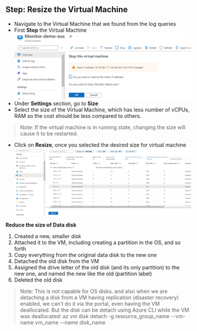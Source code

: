 ## Step: Resize the Virtual Machine

- Navigate to the Virtual Machine that we found from the log queries
- First **Stop** the Virtual Machine
  <img src="Images/Stop the VM.png">
- Under **Settings** section, go to **Size**
- Select the size of the Virtual Machine, which has less number of vCPUs, RAM so the cost should be less compared to others.
> Note: If the virtual machine is in running state, changing the size will cause it to be restarted.
- Click on **Resize**, once you selected the desired size for virtual machine
  <img src="Images/Resize VM.png">


**Reduce the size of Data disk**

1. Created a new, smaller disk
2. Attached it to the VM, including creating a partition in the OS, and so forth
3. Copy everything from the original data disk to the new one
4. Detached the old disk from the VM
5. Assigned the drive letter of the old disk (and its only partition) to the new one, and named the new like the 
old (partition label)
6. Deleted the old disk
> Note: This is not capable for OS disks.
and also when we are detaching a disk from a VM having replication (disaster recovery) enabled, we can't do it via the portal,
even having the VM deallocated. But the disk can be detach using Azure CLI while the VM was 
deallocated:
az vm disk detach -g resource_group_name --vm-name vm_name --name disk_name
